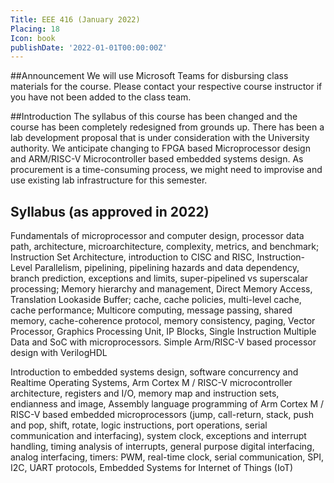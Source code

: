 ```yaml
---
Title: EEE 416 (January 2022)
Placing: 18
Icon: book
publishDate: '2022-01-01T00:00:00Z'
---
```


##Announcement
We will use Microsoft Teams for disbursing class materials for the course. Please contact your respective course instructor if you have not been added to the class team.

##Introduction
The syllabus of this course has been changed and the course has been completely redesigned from grounds up. There has been a lab development proposal that is under consideration with the University authority. We anticipate changing to FPGA based Microprocessor design and ARM/RISC-V Microcontroller based embedded systems design. As procurement is a time-consuming process, we might need to improvise and use existing lab infrastructure for this semester.

## Syllabus (as approved in 2022)
Fundamentals of microprocessor and computer design, processor data path, architecture, microarchitecture, complexity, metrics, and benchmark; Instruction Set Architecture, introduction to CISC and RISC, Instruction-Level Parallelism, pipelining, pipelining hazards and data dependency, branch prediction, exceptions and limits, super-pipelined vs superscalar processing; Memory hierarchy and management, Direct Memory Access, Translation Lookaside Buffer; cache, cache policies, multi-level cache, cache performance; Multicore computing, message passing, shared memory, cache-coherence protocol, memory consistency, paging, Vector Processor, Graphics Processing Unit, IP Blocks, Single Instruction Multiple Data and SoC with microprocessors. Simple Arm/RISC-V based processor design with VerilogHDL 

Introduction to embedded systems design, software concurrency and Realtime Operating Systems, Arm Cortex M / RISC-V microcontroller architecture, registers and I/O, memory map and instruction sets, endianness and image, Assembly language programming of Arm Cortex M / RISC-V based embedded microprocessors (jump, call-return, stack, push and pop, shift, rotate, logic instructions, port operations, serial communication and interfacing), system clock, exceptions and interrupt handling, timing analysis of interrupts, general purpose digital interfacing, analog interfacing, timers: PWM, real-time clock, serial communication, SPI, I2C, UART protocols, Embedded Systems for Internet of Things (IoT)
